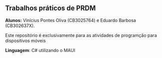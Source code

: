 ## Trabalhos práticos de PRDM

**Alunos:** Vinícius Pontes Oliva (CB3025764) e Eduardo Barbosa (CB302637X).

Este repositório é exclusivamente para as atividades de programção para dispositivos móveis

**Linguagem**: C# utilizando o MAUI
